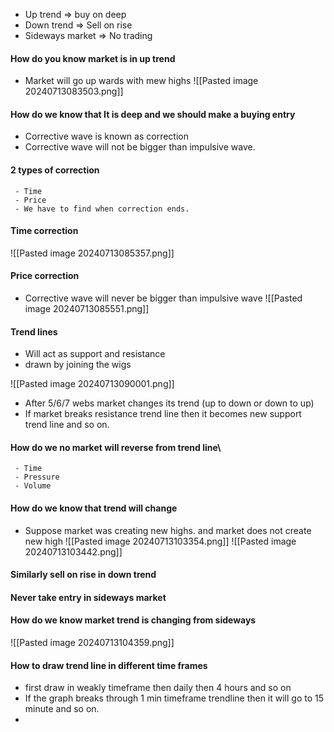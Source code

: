 - Up trend => buy on deep
- Down trend => Sell on rise
- Sideways market => No trading 

#### How do you know market is in up trend
- Market will go up wards with mew highs
![[Pasted image 20240713083503.png]]

#### How do we know that It is deep and we should make a buying entry
- Corrective wave is known as correction
- Corrective wave will not be bigger than impulsive wave.

#### 2 types of correction
     - Time 
     - Price
     - We have to find when correction ends.
#### Time correction
![[Pasted image 20240713085357.png]]
#### Price correction
- Corrective wave will never be bigger than impulsive wave
![[Pasted image 20240713085551.png]]
#### Trend lines
- Will act as support and resistance
- drawn by joining the wigs

![[Pasted image 20240713090001.png]]



- After 5/6/7 webs market changes its trend (up to down or down to up)
- If market breaks resistance trend line then it becomes new support trend line and so on.
#### How do we no market will reverse from trend line\
     - Time
     - Pressure
     - Volume
#### How do we know that trend will change
- Suppose market was creating new highs. and market does not create new high
![[Pasted image 20240713103354.png]]
![[Pasted image 20240713103442.png]]
#### Similarly sell on rise in down trend

#### Never take entry in sideways market
#### How do we know market trend is changing from sideways
![[Pasted image 20240713104359.png]]
#### How to draw trend line in different time frames    
- first draw in weakly timeframe then daily then 4 hours and so on
- If the graph breaks through 1 min timeframe trendline then it will go to 15 minute and so on.
- 